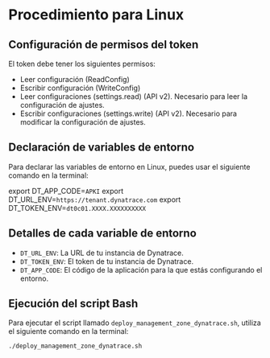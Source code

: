 # Procedimiento para Linux

## Configuración de permisos del token

El token debe tener los siguientes permisos:

- Leer configuración (ReadConfig)
- Escribir configuración (WriteConfig)
- Leer configuraciones (settings.read) (API v2). Necesario para leer la configuración de ajustes.
- Escribir configuraciones (settings.write) (API v2). Necesario para modificar la configuración de ajustes.

## Declaración de variables de entorno

Para declarar las variables de entorno en Linux, puedes usar el siguiente comando en la terminal:<br>

export DT_APP_CODE=`APKI`
export DT_URL_ENV=`https://tenant.dynatrace.com`
export DT_TOKEN_ENV=`dt0c01.XXXX.XXXXXXXXXX`

## Detalles de cada variable de entorno

- `DT_URL_ENV`: La URL de tu instancia de Dynatrace.
- `DT_TOKEN_ENV`: El token de tu instancia de Dynatrace.
- `DT_APP_CODE`: El código de la aplicación para la que estás configurando el entorno.

## Ejecución del script Bash

Para ejecutar el script llamado `deploy_management_zone_dynatrace.sh`, utiliza el siguiente comando en la terminal:<br>

`./deploy_management_zone_dynatrace.sh`
